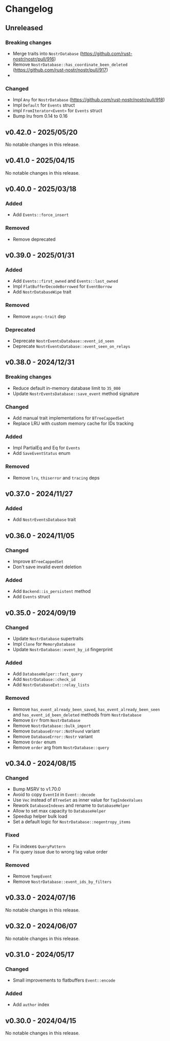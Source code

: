 # Changelog

<!-- All notable changes to this project will be documented in this file. -->

<!-- The format is based on [Keep a Changelog](https://keepachangelog.com/en/1.1.0/), -->
<!-- and this project adheres to [Semantic Versioning](https://semver.org/spec/v2.0.0.html). -->

<!-- Template

## Unreleased

### Breaking changes

### Changed

### Added

### Fixed

### Removed

### Deprecated

-->

## Unreleased

### Breaking changes

- Merge traits into `NostrDatabase` (https://github.com/rust-nostr/nostr/pull/916)
- Remove `NostrDatabase::has_coordinate_been_deleted` (https://github.com/rust-nostr/nostr/pull/917)
- 
### Changed

- Impl `Any` for `NostrDatabase` (https://github.com/rust-nostr/nostr/pull/918)
- Impl `Default` for `Events` struct
- impl `FromIterator<Event>` for `Events` struct
- Bump lru from 0.14 to 0.16

## v0.42.0 - 2025/05/20

No notable changes in this release.

## v0.41.0 - 2025/04/15

No notable changes in this release.

## v0.40.0 - 2025/03/18

### Added

- Add `Events::force_insert`

### Removed

- Remove deprecated

## v0.39.0 - 2025/01/31

### Added

- Add `Events::first_owned` and `Events::last_owned`
- Impl `FlatBufferDecodeBorrowed` for `EventBorrow`
- Add `NostrDatabaseWipe` trait

### Removed

- Remove `async-trait` dep

### Deprecated

- Deprecate `NostrEventsDatabase::event_id_seen`
- Deprecate `NostrEventsDatabase::event_seen_on_relays`

## v0.38.0 - 2024/12/31

### Breaking changes

- Reduce default in-memory database limit to `35_000`
- Update `NostrEventsDatabase::save_event` method signature

### Changed

- Add manual trait implementations for `BTreeCappedSet`
- Replace LRU with custom memory cache for IDs tracking

### Added

- Impl PartialEq and Eq for `Events`
- Add `SaveEventStatus` enum

### Removed

- Remove `lru`, `thiserror` and `tracing` deps

## v0.37.0 - 2024/11/27

### Added

- Add `NostrEventsDatabase` trait

## v0.36.0 - 2024/11/05

### Changed

- Improve `BTreeCappedSet`
- Don't save invalid event deletion

### Added

- Add `Backend::is_persistent` method
- Add `Events` struct

## v0.35.0 - 2024/09/19

### Changed

- Update `NostrDatabase` supertraits
- Impl `Clone` for `MemoryDatabase`
- Update `NostrDatabase::event_by_id` fingerprint

### Added

- Add `DatabaseHelper::fast_query`
- Add `NostrDatabase::check_id`
- Add `NostrDatabaseExt::relay_lists`

### Removed

- Remove `has_event_already_been_saved`, `has_event_already_been_seen` and `has_event_id_been_deleted` methods from `NostrDatabase`
- Remove `Err` from `NostrDatabase`
- Remove `NostrDatabase::bulk_import`
- Remove `DatabaseError::NotFound` variant
- Remove `DatabaseError::Nostr` variant
- Remove `Order` enum
- Remove `order` arg from `NostrDatabase::query`

## v0.34.0 - 2024/08/15

### Changed

- Bump MSRV to v1.70.0
- Avoid to copy `EventId` in `Event::decode`
- Use `Vec` instead of `BTreeSet` as inner value for `TagIndexValues`
- Rework `DatabaseIndexes` and rename to `DatabaseHelper`
- Allow to set max capacity to `DatabaseHelper`
- Speedup helper bulk load
- Set a default logic for `NostrDatabase::negentropy_items`

### Fixed

- Fix indexes `QueryPattern`
- Fix query issue due to wrong tag value order

### Removed

- Remove `TempEvent`
- Remove `NostrDatabase::event_ids_by_filters`

## v0.33.0 - 2024/07/16

No notable changes in this release.

## v0.32.0 - 2024/06/07

No notable changes in this release.

## v0.31.0 - 2024/05/17

### Changed

- Small improvements to flatbuffers `Event::encode`

### Added

- Add `author` index

## v0.30.0 - 2024/04/15

No notable changes in this release.
